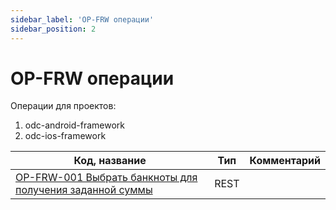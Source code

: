 ```yaml
---
sidebar_label: 'OP-FRW операции'
sidebar_position: 2
---
```

# OP-FRW операции

Операции для проектов:
1. odc-android-framework
2. odc-ios-framework 

| Код, название | Тип | Комментарий |
| ----- | ----- | --- | 
| [OP-FRW-001 Выбрать банкноты для получения заданной суммы](001.md) | REST | | 
